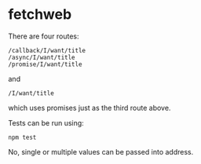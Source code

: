 # fetchweb

There are four routes:

    /callback/I/want/title
    /async/I/want/title
    /promise/I/want/title

and 

    /I/want/title 
    
which uses promises just as the third route above.

Tests can be run using: 

    npm test
    
    
No, single or multiple values can be passed into address.
